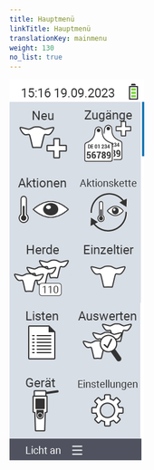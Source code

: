 ```yaml
---
title: Hauptmenü
linkTitle: Hauptmenü
translationKey: mainmenu
weight: 130
no_list: true
---
```


![VitalControl Hauptmenü](bilder/hauptmenue.png/ "Hauptmenü")
